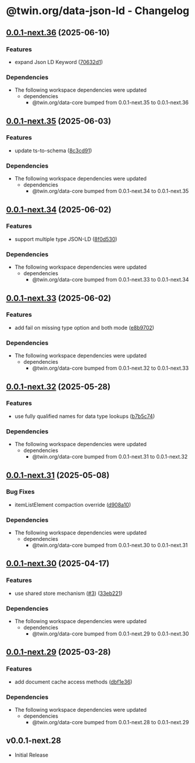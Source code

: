 # @twin.org/data-json-ld - Changelog

## [0.0.1-next.36](https://github.com/twinfoundation/data/compare/data-json-ld-v0.0.1-next.35...data-json-ld-v0.0.1-next.36) (2025-06-10)


### Features

* expand Json LD Keyword ([70632d1](https://github.com/twinfoundation/data/commit/70632d1e11ad85cf3c57e118476b125a673f1681))


### Dependencies

* The following workspace dependencies were updated
  * dependencies
    * @twin.org/data-core bumped from 0.0.1-next.35 to 0.0.1-next.36

## [0.0.1-next.35](https://github.com/twinfoundation/data/compare/data-json-ld-v0.0.1-next.34...data-json-ld-v0.0.1-next.35) (2025-06-03)


### Features

* update ts-to-schema ([8c3cd91](https://github.com/twinfoundation/data/commit/8c3cd9131113f2d609f6e709562402e5c7766c1a))


### Dependencies

* The following workspace dependencies were updated
  * dependencies
    * @twin.org/data-core bumped from 0.0.1-next.34 to 0.0.1-next.35

## [0.0.1-next.34](https://github.com/twinfoundation/data/compare/data-json-ld-v0.0.1-next.33...data-json-ld-v0.0.1-next.34) (2025-06-02)


### Features

* support multiple type JSON-LD ([8f0d530](https://github.com/twinfoundation/data/commit/8f0d530f66302ab19413ecf968f170f97456e31e))


### Dependencies

* The following workspace dependencies were updated
  * dependencies
    * @twin.org/data-core bumped from 0.0.1-next.33 to 0.0.1-next.34

## [0.0.1-next.33](https://github.com/twinfoundation/data/compare/data-json-ld-v0.0.1-next.32...data-json-ld-v0.0.1-next.33) (2025-06-02)


### Features

* add fail on missing type option and both mode ([e8b9702](https://github.com/twinfoundation/data/commit/e8b97029a04b646497ff0e55b9610291e58ae92a))


### Dependencies

* The following workspace dependencies were updated
  * dependencies
    * @twin.org/data-core bumped from 0.0.1-next.32 to 0.0.1-next.33

## [0.0.1-next.32](https://github.com/twinfoundation/data/compare/data-json-ld-v0.0.1-next.31...data-json-ld-v0.0.1-next.32) (2025-05-28)


### Features

* use fully qualified names for data type lookups ([b7b5c74](https://github.com/twinfoundation/data/commit/b7b5c746b0180a87baa976f6a7a76cedd53d8ff7))


### Dependencies

* The following workspace dependencies were updated
  * dependencies
    * @twin.org/data-core bumped from 0.0.1-next.31 to 0.0.1-next.32

## [0.0.1-next.31](https://github.com/twinfoundation/data/compare/data-json-ld-v0.0.1-next.30...data-json-ld-v0.0.1-next.31) (2025-05-08)


### Bug Fixes

* itemListElement compaction override ([d908a10](https://github.com/twinfoundation/data/commit/d908a1043d7792e31b3101221d17850757b6c2a6))


### Dependencies

* The following workspace dependencies were updated
  * dependencies
    * @twin.org/data-core bumped from 0.0.1-next.30 to 0.0.1-next.31

## [0.0.1-next.30](https://github.com/twinfoundation/data/compare/data-json-ld-v0.0.1-next.29...data-json-ld-v0.0.1-next.30) (2025-04-17)


### Features

* use shared store mechanism ([#3](https://github.com/twinfoundation/data/issues/3)) ([33eb221](https://github.com/twinfoundation/data/commit/33eb221ccec2b4a79549c06e9a04225009b93a46))


### Dependencies

* The following workspace dependencies were updated
  * dependencies
    * @twin.org/data-core bumped from 0.0.1-next.29 to 0.0.1-next.30

## [0.0.1-next.29](https://github.com/twinfoundation/data/compare/data-json-ld-v0.0.1-next.28...data-json-ld-v0.0.1-next.29) (2025-03-28)


### Features

* add document cache access methods ([dbf1e36](https://github.com/twinfoundation/data/commit/dbf1e36d176c5f428f8c52628fb5a1ff7a6a174a))


### Dependencies

* The following workspace dependencies were updated
  * dependencies
    * @twin.org/data-core bumped from 0.0.1-next.28 to 0.0.1-next.29

## v0.0.1-next.28

- Initial Release
